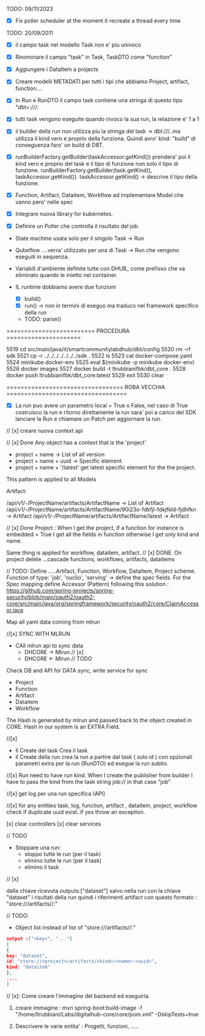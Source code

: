 TODO: 09/11/2023

- [x] Fix poller scheduler at the moment it recreate a thread every time

TODO: 20/09/2011

-[x] il campo task nel modello Task non e' piu univoco

-[x] Rinominare il campo "task" in Task, TaskDTO come "function"

- [x] Aggiungere i DataItem a projects

- [x] Creare modelli METADATI per tutti i tipi che abbiamo Project, artifact, function....

- [x] In Run e RunDTO il campo task contiene una stringa di questo tipo "dbt+<perform>://<project>/<function>:<version>

- [x] tutti task vengono eseguite quando invoco la sua run, la relazione e' 1 a 1

- [x] il builder della run non utilizza piu la stringa del task -> dbt://<project>/<function>..ma utilizza il kind vero
  e proprio della funziona. Quindi avro' kind: "build" di conseguenza faro' un build di DBT.

- [x] runBuilderFactory.getBuilder(taskAccessor.getKind()) prendera' poi il kind vero e proprio del task e il tipo di
  funzione non solo il tipo di funzione. runBuilderFactory.getBuilder(task.getKind(), taskAccessor.getKind()).
  taskAccessor.getKind() -> descrive il tipo della funzione.

- [x] Function, Artifact, Dataitem, Workflow ed implementare Model che vanno pero' nelle spec

- [x] Integrare nuova library for kubernetes.

- [x] Definire un Poller che controlla il risultato del job.

- State machine usata solo per il singolo Task -> Run
- Qubeflow ....verra' utilizzato per una di Task -> Run che vengono eseguiti in sequenza.
- Variabili d'ambiente definite tutte con DHUB\_ come prefisso che va eliminato quando le inietto nel container.

- IL runtime dobbiamo avere due funzioni
    - [x] build()
    - [x] run() -> non in termini di eseguo ma traduco nel framework specifico della run
    - TODO: parse()

========================= PROCEDURA =====================

5519 cd src/main/java/it/smartcommunitylabdhub/dbt/config
5520 rm -rf sdk
5521 cp -r ../../../../../../../sdk .
5522 ls
5523 cat docker-compose.yaml
5524 minikube docker-env
5525 eval $(minikube -p minikube docker-env)
5526 docker images
5527 docker build -t ltrubbianifbk/dbt_core .
5528 docker push ltrubbianifbk/dbt_core:latest
5529 exit
5530 clear

================================= ROBA VECCHIA ==================================

- [x] La run puo avere un parametro local = True o False,
  nel caso di True costruisco la run e ritorno direttamente la run sara' poi a carico del SDK lanciare la Run e chiamare
  un Patch per aggiornare la run.

// [x] creare nuova context api

// [x] Done
Any object has a context that is the 'project'

- project + name -> List of all version
- project + name + uuid -> Specific element
- project + name + '/latest' get latest specific element for the the project.

This pattern is applied to all Models

Artifact:

/api/v1/-/ProjectName/artifacts/ArtifactName -> List of Artifact
/api/v1/-/ProjectName/artifacts/ArtifactName/90i23o-fdkfjl-fdkjfkld-fjdhfkn -> Artifact
/api/v1/-/ProjectName/artifacts/ArtifactName/latest -> Artifact

// [x] Done
Project : When I get the project, if a function for instance is embedded = True I get all the fields in function
otherwise I get only kind and name.

<!--
Project -> {
  name:..,
  extra:...
  Function -> { // if embedded = true
    name: xxx,
    kind:xxx,
    spec....
    extra
  }
  Function -> { // if embedded = false
    name: xxx,
    kind:xxx,
  }
} -->

Same thing is applied for workflow, dataitem, artifact.
// [x] DONE. On project delete ...cascade functions, workflows, artifacts, dataitems

// TODO:
Define .....Artifact, Function, Workflow, DataItem, Project scheme. Function of type: 'job', 'nuclio', 'serving' ->
define the spec fields.
For the Spec mapping define Accessor (Pattern) following this
solution : https://github.com/spring-projects/spring-security/blob/main/oauth2/oauth2-core/src/main/java/org/springframework/security/oauth2/core/ClaimAccessor.java

Map all yaml data coming from mlrun

<!--
kind: job
metadata:
  credentials:
    access_key: $generate
  labels:
    color: blue
  name: test-func
  project: default
  tag: latest
  hash: c482bd8bcaffbb15b5557d89bfddb4e496bfa32e
  updated: '2023-06-06T13:15:08.851869+00:00'
spec:
  args: []
  build:
    base_image: ''
    commands: ''
    functionSourceCode: ZGVmIGhhbmRsZXIoY29udGV4dCk6CiAgICBjb250ZXh0LmxvZ2dlci5pbmZvKCdIZWxsbyB3b3JsZCcp
    image: ''
  description: Test description
  env:
    - name: LocalVariable
      value: '111'
  image: mlrun/mlrun
  priority_class_name: ''
  preemption_mode: ''
  volume_mounts: []
  volumes: []
  resources:
    limits:
      cpu: '4'
      memory: 3Mi
      nvidia.com/gpu: '5'
    requests:
      cpu: '2'
      memory: 1Mi
  default_handler: ''
status: {} -->

//[x] SYNC WITH MLRUN

- CAll mlrun api to sync data
    - DHCORE -> Mlrun // [x]
    - DHCORE <- Mlrun // TODO

Check DB and API for DATA sync, write service for sync

- Project
- Function
- Artifact
- Dataitem
- Workflow

The Hash is generated by mlrun and passed back to the object created in CORE. Hash in our system is an EXTRA Field.

//[x]

- Il Create del task Crea il task
- Il Create della run crea la run a partire dal task ( solo id ) con opzionali parametri extra per la run (RunDTO) ed
  esegue la run subito.

//[x]
Run need to have run kind. When I create the publisher from builder I have to pass the kind from the task string job://
in that case "job"

//[x]
get log per una run specifica (API)

//[x]
for any entities task, log, function, artifact , dataitem, project, workflow check if duplicate uuid exist..if yes throw
an exception.

[x] clear controllers
[x] clear services

// TODO

- Stoppare una run:
    - stoppo tutte le run (per il task)
    - elimino tutte le run (per il task)
    - elimino il task

// [x]

dalla chiave ricevuta outputs:["dataset"] salvo nella run con la chiave "dataset" i risultati della run quindi i
riferimenti artifact con questo formato : "store://<project>/artifacts/<kind>/<name>:<uuid>"

// TODO:

- Object list instead of list of "store://<project>/artifacts/<kind>/<name>:<uuid>"

```json
output :["<key>", "..."]
[
{
key: "dataset",
id: "store://<project>/artifacts/<kind>/<name>:<uuid>",
kind: "dataitem"
},
....
]
```

// [x]: Come creare l'immagine del backend ed eseguirla.

1. creare immagine : mvn spring-boot:build-image -f "/home/ltrubbiani/Labs/digitalhub-core/core/pom.xml"
   -DskipTests=true

2. Descrivere le varie entita' : Progetti, funzioni, .....
